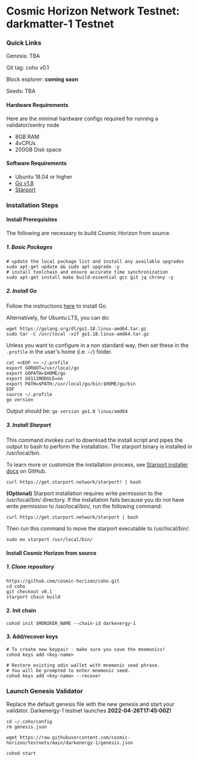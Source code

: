 # Cosmic Horizon Network Testnet: darkmatter-1 Testnet

### Quick Links
Genesis: TBA

Git tag: coho v0.1

Block explorer: **coming soon**

Seeds: TBA

#### Hardware Requirements
Here are the minimal hardware configs required for running a validator/sentry node
 - 8GB RAM
 - 4vCPUs
 - 200GB Disk space

#### Software Requirements
- Ubuntu 18.04 or higher
- [Go v1.8](https://golang.org/doc/install)
- [Starport](https://docs.starport.network/guide/install.html)

### Installation Steps

#### Install Prerequisites

The following are necessary to build Cosmic Horizon from source. 

##### 1. Basic Packages
```bash:
# update the local package list and install any available upgrades 
sudo apt-get update && sudo apt upgrade -y 
# install toolchain and ensure accurate time synchronization 
sudo apt-get install make build-essential gcc git jq chrony -y
```

##### 2. Install Go
Follow the instructions [here](https://golang.org/doc/install) to install Go.

Alternatively, for Ubuntu LTS, you can do:
```bash:
wget https://golang.org/dl/go1.18.linux-amd64.tar.gz
sudo tar -C /usr/local -xzf go1.18.linux-amd64.tar.gz
```

Unless you want to configure in a non standard way, then set these in the `.profile` in the user's home (i.e. `~/`) folder.

```bash:
cat <<EOF >> ~/.profile
export GOROOT=/usr/local/go
export GOPATH=$HOME/go
export GO111MODULE=on
export PATH=$PATH:/usr/local/go/bin:$HOME/go/bin
EOF
source ~/.profile
go version
```
Output should be: `go version go1.8 linux/amd64`

##### 3. Install Starport
This command invokes curl to download the install script and pipes the output to bash to perform the installation. The starport binary is installed in /usr/local/bin.

To learn more or customize the installation process, see [Starport installer docs](https://github.com/allinbits/starport-installer) on GitHub.

```
curl https://get.starport.network/starport! | bash
```

**(Optional)**
Starport installation requires write permission to the /usr/local/bin/ directory. If the installation fails because you do not have write permission to /usr/local/bin/, run the following command:

```
curl https://get.starport.network/starport | bash
```
Then run this command to move the starport executable to /usr/local/bin/:
```
sudo mv starport /usr/local/bin/
```

#### Install Cosmic Horizon from source

##### 1. Clone repository
```bash:
https://github.com/cosmic-horizon/coho.git
cd coho
git checkout v0.1
starport chain build
```

#### 2. Init chain
```bash:
cohod init $MONIKER_NAME --chain-id darkenergy-1
```

#### 3. Add/recover keys
```bash:
# To create new keypair - make sure you save the mnemonics!
cohod keys add <key-name> 

# Restore existing odin wallet with mnemonic seed phrase. 
# You will be prompted to enter mnemonic seed. 
cohod keys add <key-name> --recover
```

### Launch Genesis Validator

Replace the default genesis file with the new genesis and start your validator.  Darkenergy-1 testnet launches **2022-04-26T17:45:00Z!**

```bash:
cd ~/.coho/config
rm genesis.json

wget https://raw.githubusercontent.com/cosmic-horizon/testnets/main/darkenergy-1/genesis.json

cohod start
```
